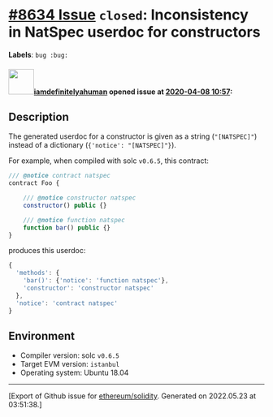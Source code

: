 # [\#8634 Issue](https://github.com/ethereum/solidity/issues/8634) `closed`: Inconsistency in NatSpec userdoc for constructors
**Labels**: `bug :bug:`


#### <img src="https://avatars.githubusercontent.com/u/35276322?u=29037d15fd620ed6b6dc7df661069f90adc86fac&v=4" width="50">[iamdefinitelyahuman](https://github.com/iamdefinitelyahuman) opened issue at [2020-04-08 10:57](https://github.com/ethereum/solidity/issues/8634):

## Description
The generated userdoc for a constructor is given as a string (`"[NATSPEC]"`) instead of a dictionary (`{'notice': "[NATSPEC]"}`).

For example, when compiled with solc `v0.6.5`, this contract:

```js
/// @notice contract natspec
contract Foo {

    /// @notice constructor natspec
    constructor() public {}

    /// @notice function natspec
    function bar() public {}
}
```

produces this userdoc:

```js
{
  'methods': {
    'bar()': {'notice': 'function natspec'},
    'constructor': 'constructor natspec'
  },
  'notice': 'contract natspec'
}
```

## Environment

- Compiler version: solc `v0.6.5`
- Target EVM version: `istanbul`
- Operating system: Ubuntu 18.04




-------------------------------------------------------------------------------



[Export of Github issue for [ethereum/solidity](https://github.com/ethereum/solidity). Generated on 2022.05.23 at 03:51:38.]
